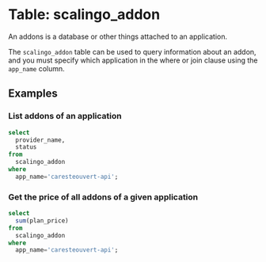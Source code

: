 # Table: scalingo_addon

An addons is a database or other things attached to an application.

The `scalingo_addon` table can be used to query information about an addon, and you must specify which application in the where or join clause using the `app_name` column.

## Examples

### List addons of an application

```sql
select
  provider_name,
  status
from
  scalingo_addon
where
  app_name='caresteouvert-api';
```

### Get the price of all addons of a given application

```sql
select
  sum(plan_price)
from
  scalingo_addon
where
  app_name='caresteouvert-api';
```
